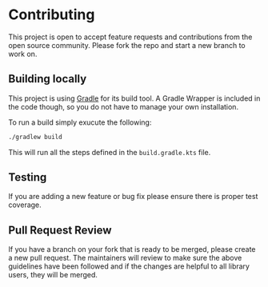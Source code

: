 # Contributing
This project is open to accept feature requests and contributions from the open source community.
Please fork the repo and start a new branch to work on.

## Building locally
This project is using [Gradle](https://gradle.org/) for its build tool.
A Gradle Wrapper is included in the code though, so you do not have to manage your own installation.

To run a build simply exucute the following:

```bash script
./gradlew build
```

This will run all the steps defined in the `build.gradle.kts` file.

## Testing
If you are adding a new feature or bug fix please ensure there is proper test coverage.

## Pull Request Review
If you have a branch on your fork that is ready to be merged, please create a new pull request.
The maintainers will review to make sure the above guidelines have been followed and
if the changes are helpful to all library users, they will be merged.
